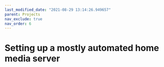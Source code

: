 ```yaml
---
last_modified_date: "2021-08-29 13:14:26.949657"
parent: Projects
nav_exclude: true
nav_order: 6
---
```


# Setting up a mostly automated home media server
